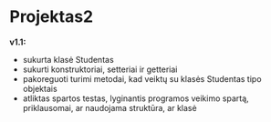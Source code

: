 # Projektas2
**v1.1:**
* sukurta klasė Studentas
* sukurti konstruktoriai, setteriai ir getteriai
* pakoreguoti turimi metodai, kad veiktų su klasės Studentas tipo objektais
* atliktas spartos testas, lyginantis programos veikimo spartą, priklausomai, ar naudojama struktūra, ar klasė
